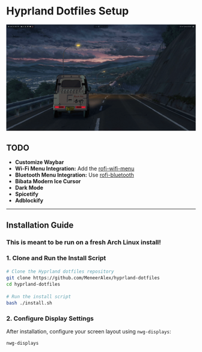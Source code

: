 # Hyprland Dotfiles Setup

<img src="./src/preview.png">

## TODO
- **Customize Waybar**
- **Wi-Fi Menu Integration:** Add the [rofi-wifi-menu](https://github.com/ericmurphyxyz/rofi-wifi-menu)
- **Bluetooth Menu Integration:** Use [rofi-bluetooth](https://github.com/nickclyde/rofi-bluetooth)
- **Bibata Modern Ice Cursor**
- **Dark Mode**
- **Spicetify**
- **Adblockify**

---

## Installation Guide

### **This is meant to be run on a fresh Arch Linux install!**

### **1. Clone and Run the Install Script**

```bash
# Clone the Hyprland dotfiles repository
git clone https://github.com/MeneerAlex/hyprland-dotfiles
cd hyprland-dotfiles

# Run the install script
bash ./install.sh
```

### **2. Configure Display Settings**

After installation, configure your screen layout using `nwg-displays`:

```bash
nwg-displays
```

